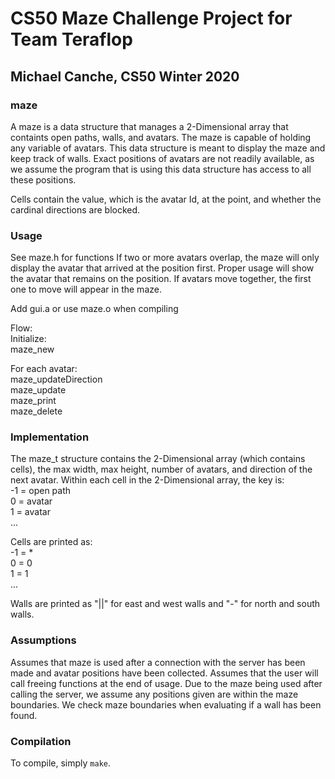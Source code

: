 # CS50 Maze Challenge Project for Team Teraflop

## Michael Canche, CS50 Winter 2020

### maze

A maze is a data structure that manages a 2-Dimensional array that containts open paths,
walls, and avatars. The maze is capable of holding any variable of avatars.
This data structure is meant to display the maze and keep track of walls. 
Exact positions of avatars are not readily available, as we assume the program that is using this
data structure has access to all these positions.

Cells contain the value, which is the avatar Id, at the point, and whether the cardinal directions are blocked.

### Usage
See maze.h for functions
If two or more avatars overlap, the maze will only display the avatar that arrived at the position first.
Proper usage will show the avatar that remains on the position.
If avatars move together, the first one to move will appear in the maze.

Add gui.a or use maze.o when compiling

Flow:  
Initialize:  
maze_new  

For each avatar:  
maze_updateDirection  
maze_update  
maze_print  
maze_delete  


### Implementation
The maze_t structure contains the 2-Dimensional array (which contains cells), the max width, max height,
number of avatars, and direction of the next avatar. 
Within each cell in the 2-Dimensional array, the key is:  
-1  = open path  
0  = avatar  
1  = avatar  
...

Cells are printed as:  
-1 = *  
0  = 0  
1  = 1  
...

Walls are printed as "||" for east and west walls and "-" for north and south walls.

### Assumptions

Assumes that maze is used after a connection with the server has been made and avatar positions have been collected.
Assumes that the user will call freeing functions at the end of usage.
Due to the maze being used after calling the server, we assume any positions given are within the maze boundaries.
    We check maze boundaries when evaluating if a wall has been found.

### Compilation

To compile, simply `make`.

